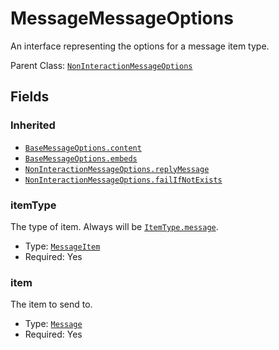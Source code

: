# MessageMessageOptions

An interface representing the options for a message item type.

Parent Class: [`NonInteractionMessageOptions`](non-interaction-message-options)

## Fields

### Inherited

* [`BaseMessageOptions.content`](base-message-options#content)
* [`BaseMessageOptions.embeds`](base-message-options#embeds)
* [`NonInteractionMessageOptions.replyMessage`](non-interaction-message-options#replymessage)
* [`NonInteractionMessageOptions.failIfNotExists`](non-interaction-message-options#failifnotexists)

### itemType

The type of item. Always will be [`ItemType.message`](item-type#message).

* Type: [`MessageItem`](message-item)
* Required: Yes

### item

The item to send to.

* Type: [`Message`](https://discord.js.org/#/docs/main/stable/class/Message)
* Required: Yes